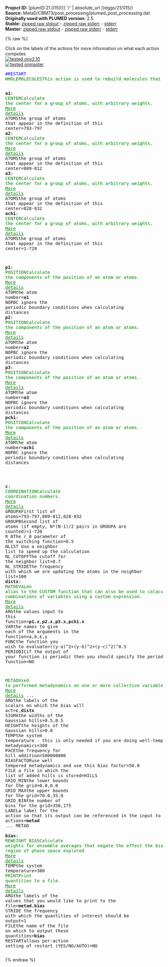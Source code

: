 **Project ID:** [plumID:21.015]({{ '/' | absolute_url }}eggs/21/015/)  
**Source:** MetaD/CBM73/post_processing/plumed_post_processing.dat  
**Originally used with PLUMED version:** 2.5  
**Stable:** [zipped raw stdout](plumed_post_processing.dat.plumed.stdout.txt.zip) - [zipped raw stderr](plumed_post_processing.dat.plumed.stderr.txt.zip) - [stderr](plumed_post_processing.dat.plumed.stderr)  
**Master:** [zipped raw stdout](plumed_post_processing.dat.plumed_master.stdout.txt.zip) - [zipped raw stderr](plumed_post_processing.dat.plumed_master.stderr.txt.zip) - [stderr](plumed_post_processing.dat.plumed_master.stderr)  

{% raw %}
<div class="plumedpreheader">
<div class="headerInfo" id="value_details_data/MetaD/CBM73/post_processing/plumed_post_processing.dat"> Click on the labels of the actions for more information on what each action computes </div>
<div class="containerBadge">
<div class="headerBadge"><a href="plumed_post_processing.dat.plumed.stderr"><img src="https://img.shields.io/badge/v2.10-passing-green.svg" alt="tested onv2.10" /></a></div>
<div class="headerBadge"><a href="plumed_post_processing.dat.plumed_master.stderr"><img src="https://img.shields.io/badge/master-passing-green.svg" alt="tested onmaster" /></a></div>
</div>
</div>
<pre class="plumedlisting">
<span style="color:blue" class="comment">#RESTART</span>
<span class="plumedtooltip" style="color:green">WHOLEMOLECULES<span class="right">This action is used to rebuild molecules that can become split by the periodic boundary conditions. <a href="https://www.plumed.org/doc-master/user-doc/html/WHOLEMOLECULES" style="color:green">More details</a><i></i></span></span> <span class="plumedtooltip">ENTITY0<span class="right">the atoms that make up a molecule that you wish to align<i></i></span></span>=721-882


<span style="display:none;" id="data/MetaD/CBM73/post_processing/plumed_post_processing.dat">The WHOLEMOLECULES action with label <b></b> calculates something</span><b name="data/MetaD/CBM73/post_processing/plumed_post_processing.data1" onclick='showPath("data/MetaD/CBM73/post_processing/plumed_post_processing.dat","data/MetaD/CBM73/post_processing/plumed_post_processing.data1","data/MetaD/CBM73/post_processing/plumed_post_processing.data1","brown")'>a1</b>: <span class="plumedtooltip" style="color:green">CENTER<span class="right">Calculate the center for a group of atoms, with arbitrary weights. <a href="https://www.plumed.org/doc-master/user-doc/html/CENTER" style="color:green">More details</a><i></i></span></span> <span class="plumedtooltip">ATOMS<span class="right">the group of atoms that appear in the definition of this center<i></i></span></span>=793-797 
<span style="display:none;" id="data/MetaD/CBM73/post_processing/plumed_post_processing.data1">The CENTER action with label <b>a1</b> calculates the following quantities:<table  align="center" frame="void" width="95%" cellpadding="5%"><tr><td width="5%"><b> Quantity </b>  </td><td><b> Description </b> </td></tr><tr><td width="5%">a1.value</td><td>the position of the center of mass</td></tr></table></span><b name="data/MetaD/CBM73/post_processing/plumed_post_processing.data2" onclick='showPath("data/MetaD/CBM73/post_processing/plumed_post_processing.dat","data/MetaD/CBM73/post_processing/plumed_post_processing.data2","data/MetaD/CBM73/post_processing/plumed_post_processing.data2","brown")'>a2</b>: <span class="plumedtooltip" style="color:green">CENTER<span class="right">Calculate the center for a group of atoms, with arbitrary weights. <a href="https://www.plumed.org/doc-master/user-doc/html/CENTER" style="color:green">More details</a><i></i></span></span> <span class="plumedtooltip">ATOMS<span class="right">the group of atoms that appear in the definition of this center<i></i></span></span>=809-812 
<span style="display:none;" id="data/MetaD/CBM73/post_processing/plumed_post_processing.data2">The CENTER action with label <b>a2</b> calculates the following quantities:<table  align="center" frame="void" width="95%" cellpadding="5%"><tr><td width="5%"><b> Quantity </b>  </td><td><b> Description </b> </td></tr><tr><td width="5%">a2.value</td><td>the position of the center of mass</td></tr></table></span><b name="data/MetaD/CBM73/post_processing/plumed_post_processing.data3" onclick='showPath("data/MetaD/CBM73/post_processing/plumed_post_processing.dat","data/MetaD/CBM73/post_processing/plumed_post_processing.data3","data/MetaD/CBM73/post_processing/plumed_post_processing.data3","brown")'>a3</b>: <span class="plumedtooltip" style="color:green">CENTER<span class="right">Calculate the center for a group of atoms, with arbitrary weights. <a href="https://www.plumed.org/doc-master/user-doc/html/CENTER" style="color:green">More details</a><i></i></span></span> <span class="plumedtooltip">ATOMS<span class="right">the group of atoms that appear in the definition of this center<i></i></span></span>=828-832 
<span style="display:none;" id="data/MetaD/CBM73/post_processing/plumed_post_processing.data3">The CENTER action with label <b>a3</b> calculates the following quantities:<table  align="center" frame="void" width="95%" cellpadding="5%"><tr><td width="5%"><b> Quantity </b>  </td><td><b> Description </b> </td></tr><tr><td width="5%">a3.value</td><td>the position of the center of mass</td></tr></table></span><b name="data/MetaD/CBM73/post_processing/plumed_post_processing.datachi" onclick='showPath("data/MetaD/CBM73/post_processing/plumed_post_processing.dat","data/MetaD/CBM73/post_processing/plumed_post_processing.datachi","data/MetaD/CBM73/post_processing/plumed_post_processing.datachi","brown")'>achi</b>: <span class="plumedtooltip" style="color:green">CENTER<span class="right">Calculate the center for a group of atoms, with arbitrary weights. <a href="https://www.plumed.org/doc-master/user-doc/html/CENTER" style="color:green">More details</a><i></i></span></span> <span class="plumedtooltip">ATOMS<span class="right">the group of atoms that appear in the definition of this center<i></i></span></span>=1-720 

<span style="display:none;" id="data/MetaD/CBM73/post_processing/plumed_post_processing.datachi">The CENTER action with label <b>achi</b> calculates the following quantities:<table  align="center" frame="void" width="95%" cellpadding="5%"><tr><td width="5%"><b> Quantity </b>  </td><td><b> Description </b> </td></tr><tr><td width="5%">achi.value</td><td>the position of the center of mass</td></tr></table></span><b name="data/MetaD/CBM73/post_processing/plumed_post_processing.datp1" onclick='showPath("data/MetaD/CBM73/post_processing/plumed_post_processing.dat","data/MetaD/CBM73/post_processing/plumed_post_processing.datp1","data/MetaD/CBM73/post_processing/plumed_post_processing.datp1","brown")'>p1</b>: <span class="plumedtooltip" style="color:green">POSITION<span class="right">Calculate the components of the position of an atom or atoms. <a href="https://www.plumed.org/doc-master/user-doc/html/POSITION" style="color:green">More details</a><i></i></span></span> <span class="plumedtooltip">ATOM<span class="right">the atom number<i></i></span></span>=<b name="data/MetaD/CBM73/post_processing/plumed_post_processing.data1">a1</b> <span class="plumedtooltip">NOPBC<span class="right"> ignore the periodic boundary conditions when calculating distances<i></i></span></span>
<span style="display:none;" id="data/MetaD/CBM73/post_processing/plumed_post_processing.datp1">The POSITION action with label <b>p1</b> calculates the following quantities:<table  align="center" frame="void" width="95%" cellpadding="5%"><tr><td width="5%"><b> Quantity </b>  </td><td><b> Description </b> </td></tr><tr><td width="5%">p1.x</td><td>the x-component of the atom position</td></tr><tr><td width="5%">p1.y</td><td>the y-component of the atom position</td></tr><tr><td width="5%">p1.z</td><td>the z-component of the atom position</td></tr></table></span><b name="data/MetaD/CBM73/post_processing/plumed_post_processing.datp2" onclick='showPath("data/MetaD/CBM73/post_processing/plumed_post_processing.dat","data/MetaD/CBM73/post_processing/plumed_post_processing.datp2","data/MetaD/CBM73/post_processing/plumed_post_processing.datp2","brown")'>p2</b>: <span class="plumedtooltip" style="color:green">POSITION<span class="right">Calculate the components of the position of an atom or atoms. <a href="https://www.plumed.org/doc-master/user-doc/html/POSITION" style="color:green">More details</a><i></i></span></span> <span class="plumedtooltip">ATOM<span class="right">the atom number<i></i></span></span>=<b name="data/MetaD/CBM73/post_processing/plumed_post_processing.data2">a2</b> <span class="plumedtooltip">NOPBC<span class="right"> ignore the periodic boundary conditions when calculating distances<i></i></span></span>
<span style="display:none;" id="data/MetaD/CBM73/post_processing/plumed_post_processing.datp2">The POSITION action with label <b>p2</b> calculates the following quantities:<table  align="center" frame="void" width="95%" cellpadding="5%"><tr><td width="5%"><b> Quantity </b>  </td><td><b> Description </b> </td></tr><tr><td width="5%">p2.x</td><td>the x-component of the atom position</td></tr><tr><td width="5%">p2.y</td><td>the y-component of the atom position</td></tr><tr><td width="5%">p2.z</td><td>the z-component of the atom position</td></tr></table></span><b name="data/MetaD/CBM73/post_processing/plumed_post_processing.datp3" onclick='showPath("data/MetaD/CBM73/post_processing/plumed_post_processing.dat","data/MetaD/CBM73/post_processing/plumed_post_processing.datp3","data/MetaD/CBM73/post_processing/plumed_post_processing.datp3","brown")'>p3</b>: <span class="plumedtooltip" style="color:green">POSITION<span class="right">Calculate the components of the position of an atom or atoms. <a href="https://www.plumed.org/doc-master/user-doc/html/POSITION" style="color:green">More details</a><i></i></span></span> <span class="plumedtooltip">ATOM<span class="right">the atom number<i></i></span></span>=<b name="data/MetaD/CBM73/post_processing/plumed_post_processing.data3">a3</b> <span class="plumedtooltip">NOPBC<span class="right"> ignore the periodic boundary conditions when calculating distances<i></i></span></span>
<span style="display:none;" id="data/MetaD/CBM73/post_processing/plumed_post_processing.datp3">The POSITION action with label <b>p3</b> calculates the following quantities:<table  align="center" frame="void" width="95%" cellpadding="5%"><tr><td width="5%"><b> Quantity </b>  </td><td><b> Description </b> </td></tr><tr><td width="5%">p3.x</td><td>the x-component of the atom position</td></tr><tr><td width="5%">p3.y</td><td>the y-component of the atom position</td></tr><tr><td width="5%">p3.z</td><td>the z-component of the atom position</td></tr></table></span><b name="data/MetaD/CBM73/post_processing/plumed_post_processing.datpchi" onclick='showPath("data/MetaD/CBM73/post_processing/plumed_post_processing.dat","data/MetaD/CBM73/post_processing/plumed_post_processing.datpchi","data/MetaD/CBM73/post_processing/plumed_post_processing.datpchi","brown")'>pchi</b>: <span class="plumedtooltip" style="color:green">POSITION<span class="right">Calculate the components of the position of an atom or atoms. <a href="https://www.plumed.org/doc-master/user-doc/html/POSITION" style="color:green">More details</a><i></i></span></span> <span class="plumedtooltip">ATOM<span class="right">the atom number<i></i></span></span>=<b name="data/MetaD/CBM73/post_processing/plumed_post_processing.datachi">achi</b> <span class="plumedtooltip">NOPBC<span class="right"> ignore the periodic boundary conditions when calculating distances<i></i></span></span>

<br/><span style="display:none;" id="data/MetaD/CBM73/post_processing/plumed_post_processing.datpchi">The POSITION action with label <b>pchi</b> calculates the following quantities:<table  align="center" frame="void" width="95%" cellpadding="5%"><tr><td width="5%"><b> Quantity </b>  </td><td><b> Description </b> </td></tr><tr><td width="5%">pchi.x</td><td>the x-component of the atom position</td></tr><tr><td width="5%">pchi.y</td><td>the y-component of the atom position</td></tr><tr><td width="5%">pchi.z</td><td>the z-component of the atom position</td></tr></table></span><b name="data/MetaD/CBM73/post_processing/plumed_post_processing.datc" onclick='showPath("data/MetaD/CBM73/post_processing/plumed_post_processing.dat","data/MetaD/CBM73/post_processing/plumed_post_processing.datc","data/MetaD/CBM73/post_processing/plumed_post_processing.datc","brown")'>c</b>: <span class="plumedtooltip" style="color:green">COORDINATION<span class="right">Calculate coordination numbers. <a href="https://www.plumed.org/doc-master/user-doc/html/COORDINATION" style="color:green">More details</a><i></i></span></span> <span class="plumedtooltip">GROUPA<span class="right">First list of atoms<i></i></span></span>=793-797,809-812,828-832 <span class="plumedtooltip">GROUPB<span class="right">Second list of atoms (if empty, N*(N-1)/2 pairs in GROUPA are counted)<i></i></span></span>=1-720 <span class="plumedtooltip">R_0<span class="right">The r_0 parameter of the switching function<i></i></span></span>=0.5 <span class="plumedtooltip">NLIST<span class="right"> Use a neighbor list to speed up the calculation<i></i></span></span> <span class="plumedtooltip">NL_CUTOFF<span class="right">The cutoff for the neighbor list<i></i></span></span>=0.7 <span class="plumedtooltip">NL_STRIDE<span class="right">The frequency with which we are updating the atoms in the neighbor list<i></i></span></span>=100
<span style="display:none;" id="data/MetaD/CBM73/post_processing/plumed_post_processing.datc">The COORDINATION action with label <b>c</b> calculates the following quantities:<table  align="center" frame="void" width="95%" cellpadding="5%"><tr><td width="5%"><b> Quantity </b>  </td><td><b> Description </b> </td></tr><tr><td width="5%">c.value</td><td>the value of the coordination</td></tr></table></span><b name="data/MetaD/CBM73/post_processing/plumed_post_processing.datdistx" onclick='showPath("data/MetaD/CBM73/post_processing/plumed_post_processing.dat","data/MetaD/CBM73/post_processing/plumed_post_processing.datdistx","data/MetaD/CBM73/post_processing/plumed_post_processing.datdistx","brown")'>distx</b>: <span class="plumedtooltip" style="color:green">MATHEVAL<span class="right">An alias to the CUSTOM function that can also be used to calaculate combinations of variables using a custom expression. <a href="https://www.plumed.org/doc-master/user-doc/html/MATHEVAL" style="color:green">More details</a><i></i></span></span> <span class="plumedtooltip">ARG<span class="right">the values input to this function<i></i></span></span>=<b name="data/MetaD/CBM73/post_processing/plumed_post_processing.datp1">p1.x</b>,<b name="data/MetaD/CBM73/post_processing/plumed_post_processing.datp2">p2.x</b>,<b name="data/MetaD/CBM73/post_processing/plumed_post_processing.datp3">p3.x</b>,<b name="data/MetaD/CBM73/post_processing/plumed_post_processing.datpchi">pchi.x</b> <span class="plumedtooltip">VAR<span class="right">the names to give each of the arguments in the function<i></i></span></span>=a,b,<b name="data/MetaD/CBM73/post_processing/plumed_post_processing.datc">c</b>,y <span class="plumedtooltip">FUNC<span class="right">the function you wish to evaluate<i></i></span></span>=((y-a)^2+(y-b)^2+(y-c)^2)^0.5 <span class="plumedtooltip">PERIODIC<span class="right">if the output of your function is periodic then you should specify the periodicity of the function<i></i></span></span>=NO

<span style="display:none;" id="data/MetaD/CBM73/post_processing/plumed_post_processing.datdistx">The MATHEVAL action with label <b>distx</b> calculates the following quantities:<table  align="center" frame="void" width="95%" cellpadding="5%"><tr><td width="5%"><b> Quantity </b>  </td><td><b> Description </b> </td></tr><tr><td width="5%">distx.value</td><td>an arbitrary function</td></tr></table></span><span class="plumedtooltip" style="color:green">METAD<span class="right">Used to performed metadynamics on one or more collective variables. <a href="https://www.plumed.org/doc-master/user-doc/html/METAD" style="color:green">More details</a><i></i></span></span> ...
<span class="plumedtooltip">ARG<span class="right">the labels of the scalars on which the bias will act<i></i></span></span>=<b name="data/MetaD/CBM73/post_processing/plumed_post_processing.datc">c</b>,<b name="data/MetaD/CBM73/post_processing/plumed_post_processing.datdistx">distx</b>
<span class="plumedtooltip">SIGMA<span class="right">the widths of the Gaussian hills<i></i></span></span>=0.5,0.5
<span class="plumedtooltip">HEIGHT<span class="right">the heights of the Gaussian hills<i></i></span></span>=0.0
<span class="plumedtooltip">TEMP<span class="right">the system temperature - this is only needed if you are doing well-tempered metadynamics<i></i></span></span>=300
<span class="plumedtooltip">PACE<span class="right">the frequency for hill addition<i></i></span></span>=500000000
<span class="plumedtooltip">BIASFACTOR<span class="right">use well tempered metadynamics and use this bias factor<i></i></span></span>=50.0
<span class="plumedtooltip">FILE<span class="right"> a file in which the list of added hills is stored<i></i></span></span>=HILLS
<span class="plumedtooltip">GRID_MIN<span class="right">the lower bounds for the grid<i></i></span></span>=0.0,0.0
<span class="plumedtooltip">GRID_MAX<span class="right">the upper bounds for the grid<i></i></span></span>=70.0,35.0
<span class="plumedtooltip">GRID_BIN<span class="right">the number of bins for the grid<i></i></span></span>=350,175
<span class="plumedtooltip">LABEL<span class="right">a label for the action so that its output can be referenced in the input to other actions<i></i></span></span>=<b name="data/MetaD/CBM73/post_processing/plumed_post_processing.datmetad" onclick='showPath("data/MetaD/CBM73/post_processing/plumed_post_processing.dat","data/MetaD/CBM73/post_processing/plumed_post_processing.datmetad","data/MetaD/CBM73/post_processing/plumed_post_processing.datmetad","brown")'>metad</b>
... METAD
<br/><span style="display:none;" id="data/MetaD/CBM73/post_processing/plumed_post_processing.datmetad">The METAD action with label <b>metad</b> calculates the following quantities:<table  align="center" frame="void" width="95%" cellpadding="5%"><tr><td width="5%"><b> Quantity </b>  </td><td><b> Description </b> </td></tr><tr><td width="5%">metad.bias</td><td>the instantaneous value of the bias potential</td></tr></table></span><b name="data/MetaD/CBM73/post_processing/plumed_post_processing.datbias" onclick='showPath("data/MetaD/CBM73/post_processing/plumed_post_processing.dat","data/MetaD/CBM73/post_processing/plumed_post_processing.datbias","data/MetaD/CBM73/post_processing/plumed_post_processing.datbias","brown")'>bias</b>: <span class="plumedtooltip" style="color:green">REWEIGHT_BIAS<span class="right">Calculate weights for ensemble averages that negate the effect the bias has on the region of phase space explored <a href="https://www.plumed.org/doc-master/user-doc/html/REWEIGHT_BIAS" style="color:green">More details</a><i></i></span></span> <span class="plumedtooltip">TEMP<span class="right">the system temperature<i></i></span></span>=300
<span style="display:none;" id="data/MetaD/CBM73/post_processing/plumed_post_processing.datbias">The REWEIGHT_BIAS action with label <b>bias</b> calculates the following quantities:<table  align="center" frame="void" width="95%" cellpadding="5%"><tr><td width="5%"><b> Quantity </b>  </td><td><b> Description </b> </td></tr><tr><td width="5%">bias.value</td><td>the weight to use for this frame to negate the effect the bias</td></tr></table></span><span class="plumedtooltip" style="color:green">PRINT<span class="right">Print quantities to a file. <a href="https://www.plumed.org/doc-master/user-doc/html/PRINT" style="color:green">More details</a><i></i></span></span> <span class="plumedtooltip">ARG<span class="right">the labels of the values that you would like to print to the file<i></i></span></span>=<b name="data/MetaD/CBM73/post_processing/plumed_post_processing.datmetad">metad.bias</b> <span class="plumedtooltip">STRIDE<span class="right"> the frequency with which the quantities of interest should be output<i></i></span></span>=1 <span class="plumedtooltip">FILE<span class="right">the name of the file on which to output these quantities<i></i></span></span>=<b name="data/MetaD/CBM73/post_processing/plumed_post_processing.datbias">bias</b> <span class="plumedtooltip">RESTART<span class="right">allows per-action setting of restart (YES/NO/AUTO)<i></i></span></span>=NO
</pre>
{% endraw %}
